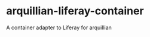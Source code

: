 arquillian-liferay-container
============================

A container adapter to Liferay for arquillian

